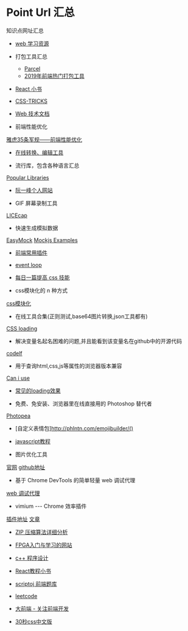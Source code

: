 # Point Url 汇总

知识点网址汇总

* [web 学习资源](https://juejin.im/post/5a0c1956f265da430a501f51)

* 打包工具汇总

    - [Parcel](https://parceljs.org/assets.html)
    - [2019年前端热门打包工具](https://juejin.im/post/5c565602e51d457fce0126c0)

* [React 小书](http://huziketang.mangojuice.top/books/react/lesson28)

* [CSS-TRICKS](https://css-tricks.com/almanac/properties/)

* [Web 技术文档](https://developer.mozilla.org/zh-CN/docs/Web) 
    
* 前端性能优化

[雅虎35条军规——前端性能优化](https://guoyueting.github.io/2018/08/13/%E9%9B%85%E8%99%8E35%E6%9D%A1%E5%86%9B%E8%A7%84%E2%80%94%E2%80%94%E5%89%8D%E7%AB%AF%E6%80%A7%E8%83%BD%E4%BC%98%E5%8C%96/)

* [在线转换、编辑工具](http://www.ofmonkey.com/front/rem)

* 流行库，包含各种语言汇总

[Popular Libraries](http://www.lib4dev.com/)

* [阮一峰个人网站](http://www.ruanyifeng.com)

* GIF 屏幕录制工具

[LICEcap](https://www.cockos.com/licecap/)

* 快速生成模拟数据

[EasyMock](https://www.easy-mock.com)
[Mockjs Examples](http://mockjs.com/examples.html)

* [前端常用插件](https://juejin.im/post/5ba7d5dd5188255c6140cc9d)

* [event loop](https://juejin.im/post/5b67108e5188251aa30c8811#heading-12)

* [每日一篇提高 css 技能](https://segmentfault.com/u/comehope)

* css模块化的 n 种方式  
   
[css模块化](https://juejin.im/post/5bb6c5195188255c9e02e6f3)

* 在线工具合集(正则测试,base64图片转换,json工具都有)

[CSS loading](https://tool.lu/)

* 解决变量名起名困难的问题,并且能看到该变量名在github中的开源代码

[codelf](http://unbug.github.io/codelf/)  

* 用于查询html,css,js等属性的浏览器版本兼容

[Can i use](https://caniuse.com/) 

* [常见的loading效果](https://www.html5tricks.com/demo/css3-loading-cool-styles/index.html)

* 免费、免安装、浏览器里在线直接用的 Photoshop 替代者

[Photopea](https://www.photopea.com/)

* [自定义表情包]http://phlntn.com/emojibuilder/()

* [javascript教程](https://wangdoc.com/javascript/)

* 图片优化工具

[官网](https://squoosh.app/)
[github地址](https://github.com/GoogleChromeLabs/squoosh/)

* 基于 Chrome DevTools 的简单轻量 web 调试代理

[web 调试代理](https://github.com/kdzwinel/betwixt)

* vimium --- Chrome 效率插件

[插件地址](https://chrome.google.com/webstore/detail/vimium/dbepggeogbaibhgnhhndojpepiihcmeb)
[文章](https://sspai.com/post/27723)

* [ZIP 压缩算法详细分析](https://www.cnblogs.com/esingchan/p/3958962.html)

* [FPGA入门与学习的网站](https://www.fpga4fun.com/)

* [c++ 程序设计](https://www.bilibili.com/video/av10046030/?p=7)

* [React教程小书](http://huziketang.mangojuice.top/books/react/)

* [scriptoj 前端题库](http://scriptoj.mangojuice.top/)

* [leetcode](https://leetcode-cn.com/explore/interview/card/top-interview-questions-easy/1/array/)

* [大前端 - 关注前端开发](http://www.daqianduan.com/)

* [30秒css中文版](http://caibaojian.com/30-seconds-of-css/)